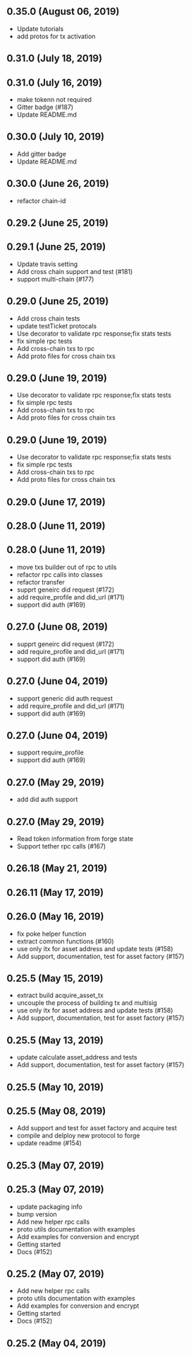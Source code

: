 ## 0.35.0 (August 06, 2019)
  - Update tutorials
  - add protos for tx activation

## 0.31.0 (July 18, 2019)


## 0.31.0 (July 16, 2019)
  - make tokenn not required
  - Gitter badge (#187)
  - Update README.md

## 0.30.0 (July 10, 2019)
  - Add gitter badge
  - Update README.md

## 0.30.0 (June 26, 2019)
  - refactor chain-id

## 0.29.2 (June 25, 2019)


## 0.29.1 (June 25, 2019)
  - Update travis setting
  - Add cross chain support and test (#181)
  - support multi-chain (#177)


## 0.29.0 (June 25, 2019)
  - Add cross chain tests
  - update testTicket protocals
  - Use decorator to validate rpc response;fix stats tests
  - fix simple rpc tests
  - Add cross-chain txs to rpc
  - Add proto files for cross chain txs

## 0.29.0 (June 19, 2019)
  - Use decorator to validate rpc response;fix stats tests
  - fix simple rpc tests
  - Add cross-chain txs to rpc
  - Add proto files for cross chain txs

## 0.29.0 (June 19, 2019)
  - Use decorator to validate rpc response;fix stats tests
  - fix simple rpc tests
  - Add cross-chain txs to rpc
  - Add proto files for cross chain txs

## 0.29.0 (June 17, 2019)


## 0.28.0 (June 11, 2019)


## 0.28.0 (June 11, 2019)
  - move txs builder out of rpc to utils
  - refactor rpc calls into classes
  - refactor transfer
  - supprt geneirc did request (#172)
  - add require_profile and did_url (#171)
  - support did auth (#169)

## 0.27.0 (June 08, 2019)
  - supprt geneirc did request (#172)
  - add require_profile and did_url (#171)
  - support did auth (#169)

## 0.27.0 (June 04, 2019)
  - support generic did auth request
  - add require_profile and did_url (#171)
  - support did auth (#169)

## 0.27.0 (June 04, 2019)
  - support require_profile
  - support did auth (#169)

## 0.27.0 (May 29, 2019)
  - add did auth support

## 0.27.0 (May 29, 2019)
  - Read token information from forge state
  - Support tether rpc calls (#167)

## 0.26.18 (May 21, 2019)


## 0.26.11 (May 17, 2019)


## 0.26.0 (May 16, 2019)
  - fix poke helper function
  - extract common functions (#160)
  - use only itx for asset address and update tests (#158)
  - Add support, documentation, test for asset factory (#157)

## 0.25.5 (May 15, 2019)
  - extract build acquire_asset_tx
  - uncouple the process of building tx and multisig
  - use only itx for asset address and update tests (#158)
  - Add support, documentation, test for asset factory (#157)

## 0.25.5 (May 13, 2019)
  - update calculate asset_address and tests
  - Add support, documentation, test for asset factory (#157)

## 0.25.5 (May 10, 2019)


## 0.25.5 (May 08, 2019)
  - Add support and test for asset factory and acquire test
  - compile and delploy new protocol to forge
  - update readme (#154)

## 0.25.3 (May 07, 2019)


## 0.25.3 (May 07, 2019)
  - update packaging info
  - bump version
  - Add new helper rpc calls
  - proto utils documentation with examples
  - Add examples for conversion and encrypt
  - Getting started
  - Docs (#152)

## 0.25.2 (May 07, 2019)
  - Add new helper rpc calls
  - proto utils documentation with examples
  - Add examples for conversion and encrypt
  - Getting started
  - Docs (#152)

## 0.25.2 (May 04, 2019)


